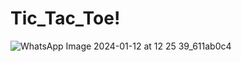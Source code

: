 # Tic_Tac_Toe!

![WhatsApp Image 2024-01-12 at 12 25 39_611ab0c4](https://github.com/Roumick/Tic_Tac_Toe/assets/141117672/7240e538-8076-4a40-a123-85de5011fc71)
